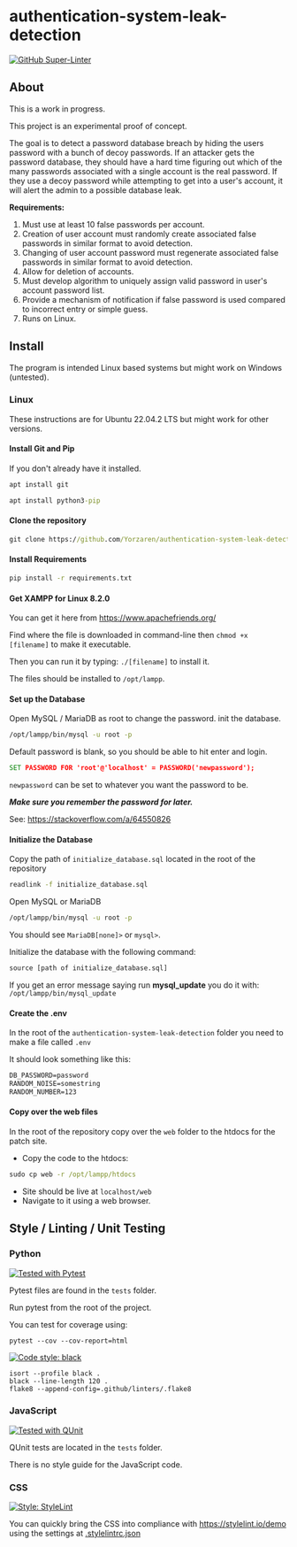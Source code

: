 # authentication-system-leak-detection

[![GitHub Super-Linter](https://github.com/Yorzaren/authentication-system-leak-detection/workflows/Lint%20Code%20Base/badge.svg)](https://github.com/marketplace/actions/super-linter)



## About
This is a work in progress.


This project is an experimental proof of concept.


The goal is to detect a password database breach by hiding the users password with a bunch of decoy passwords.
If an attacker gets the password database, they should have a hard time figuring out which of the many passwords associated with a single account is the real password. 
If they use a decoy password while attempting to get into a user's account, it will alert the admin to a possible database leak.


**Requirements:**

1. Must use at least 10 false passwords per account.
2. Creation of user account must randomly create associated false passwords in similar format to avoid detection.  
3. Changing of user account password must regenerate associated false passwords in similar format to avoid detection.  
4. Allow for deletion of accounts.
5. Must develop algorithm to uniquely assign valid password in user's account password list.
6. Provide a mechanism of notification if false password is used compared to incorrect entry or simple guess.
7. Runs on Linux.

## Install
The program is intended Linux based systems but might work on Windows (untested). 

### Linux
These instructions are for Ubuntu 22.04.2 LTS but might work for other versions. 

#### Install Git and Pip
If you don't already have it installed.
```cmd
apt install git
```

```cmd
apt install python3-pip
```

#### Clone the repository
```cmd
git clone https://github.com/Yorzaren/authentication-system-leak-detection.git
```

#### Install Requirements

```cmd
pip install -r requirements.txt
```

#### Get XAMPP for Linux 8.2.0

You can get it here from <https://www.apachefriends.org/>

Find where the file is downloaded in command-line then `chmod +x [filename]` to make it executable.

Then you can run it by typing: `./[filename]` to install it.

The files should be installed to `/opt/lampp`.

#### Set up the Database

Open MySQL / MariaDB as root to change the password. init the database.

```cmd
/opt/lampp/bin/mysql -u root -p
```

Default password is blank, so you should be able to hit enter and login.

```cmd
SET PASSWORD FOR 'root'@'localhost' = PASSWORD('newpassword');
```

`newpassword` can be set to whatever you want the password to be.

**_Make sure you remember the password for later._**

See: <https://stackoverflow.com/a/64550826>

#### Initialize the Database

Copy the path of `initialize_database.sql` located in the root of the repository

```cmd
readlink -f initialize_database.sql
```

Open MySQL or MariaDB

```cmd
/opt/lampp/bin/mysql -u root -p
```

You should see `MariaDB[none]>` or `mysql>`.

Initialize the database with the following command:

```cmd
source [path of initialize_database.sql]
```

If you get an error message saying run **mysql_update** you do it with: `/opt/lampp/bin/mysql_update`

#### Create the .env

In the root of the `authentication-system-leak-detection` folder you need to make a file called `.env`

It should look something like this:
```txt
DB_PASSWORD=password
RANDOM_NOISE=somestring
RANDOM_NUMBER=123
```

#### Copy over the web files 
In the root of the repository copy over the `web` folder to the htdocs for the patch site.

* Copy the code to the htdocs:
```cmd
sudo cp web -r /opt/lampp/htdocs
```
* Site should be live at `localhost/web`
* Navigate to it using a web browser.

## Style / Linting / Unit Testing

### Python
[![Tested with Pytest](https://img.shields.io/badge/Tested%20with-Pytest-red?style=for-the-badge)](https://docs.pytest.org/)

Pytest files are found in the `tests` folder.

Run pytest from the root of the project.

You can test for coverage using:
```text
pytest --cov --cov-report=html
```

[![Code style: black](https://img.shields.io/badge/Code%20Style-Black-000000.svg?style=for-the-badge)](https://github.com/psf/black)


```text
isort --profile black .
black --line-length 120 .
flake8 --append-config=.github/linters/.flake8
```

### JavaScript
[![Tested with QUnit](https://img.shields.io/badge/Tested%20with-QUnit-green?style=for-the-badge)](https://qunitjs.com/)

QUnit tests are located in the `tests` folder.

There is no style guide for the JavaScript code.

### CSS
[![Style: StyleLint](https://img.shields.io/badge/CSS%20Style-StyleLint-333.svg?style=for-the-badge)](https://stylelint.io/)


You can quickly bring the CSS into compliance with <https://stylelint.io/demo> using the settings at [.stylelintrc.json](https://github.com/Yorzaren/authentication-system-leak-detection/blob/main/.github/linters/.stylelintrc.json)